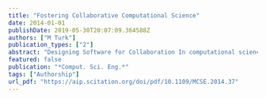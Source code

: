 ```yaml
---
title: "Fostering Collaborative Computational Science"
date: 2014-01-01
publishDate: 2019-05-30T20:07:09.364588Z
authors: ["M Turk"]
publication_types: ["2"]
abstract: "Designing Software for Collaboration In computational science, collaboration in different scientific communities often takes different forms---examining the results of data generation or acquisition, combining dispa- rate pieces of software in a computational pipeline, and even enhancing …"
featured: false
publication: "*Comput. Sci. Eng.*"
tags: ["Authorship"]
url_pdf: "https://aip.scitation.org/doi/pdf/10.1109/MCSE.2014.37"
---
```


